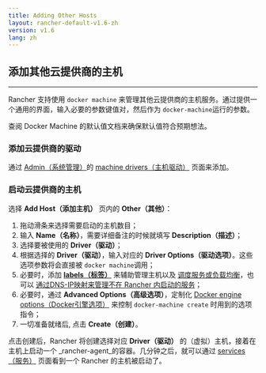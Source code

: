 ```yaml
---
title: Adding Other Hosts
layout: rancher-default-v1.6-zh
version: v1.6
lang: zh
---
```


## 添加其他云提供商的主机
---

Rancher 支持使用 `docker machine` 来管理其他云提供商的主机服务。通过提供一个通用的界面，输入必要的参数键值对，然后作为 `docker-machine`运行的参数。

查阅 Docker Machine 的默认值文档来确保默认值符合预期想法。

### 添加云提供商的驱动

通过 [Admin（系统管理）]({{site.baseurl}}/rancher/{{page.version}}/{{page.lang}}/configuration/accounts/#admin)的 [machine drivers（主机驱动）]({{site.baseurl}}/rancher/{{page.version}}/{{page.lang}}/configuration/machine-drivers/) 页面来添加。

### 启动云提供商的主机

选择 **Add Host（添加主机）** 页内的 **Other（其他）**：

1. 拖动滑条来选择需要启动的主机数目；
2. 输入 **Name（名称）**，需要详细备注的时候就填写 **Description（描述）**；
3. 选择要被使用的 **Driver（驱动）**；
4. 根据选择的 **Driver（驱动）**，输入对应的 **Driver Options（驱动选项）**。这些选项参数将会直接被 `docker machine`调用；
5. 必要时，添加 **[labels（标签）]({{site.baseurl}}/rancher/{{page.version}}/{{page.lang}}/hosts/#labels)** 来辅助管理主机以及 [调度服务或负载均衡]({{site.baseurl}}/rancher/{{page.version}}/{{page.lang}}/cattle/scheduling/)，也可以 [通过DNS-IP映射来管理不在 Rancher 内启动的服务]({{site.baseurl}}/rancher/{{page.version}}/{{page.lang}}/cattle/external-dns-service/#using-a-specific-ip-for-external-dns)；
6. 必要时，通过 **Advanced Options（高级选项）**，定制化 [Docker engine options（Docker引擎选项）](https://docs.docker.com/machine/reference/create/#specifying-configuration-options-for-the-created-docker-engine) 来控制 `docker-machine create` 时用到的选项指令；
7. 一切准备就绪后, 点击 **Create（创建）**。

点击创建后，Rancher 将创建选择对应 **Driver（驱动）** 的（虚拟）主机，接着在主机上启动一个 _rancher-agent_的容器。几分钟之后，就可以通过 [services（服务）]({{site.baseurl}}/rancher/{{page.version}}/{{page.lang}}/cattle/adding-services/) 页面看到一个 Rancher 的主机被启动了。
